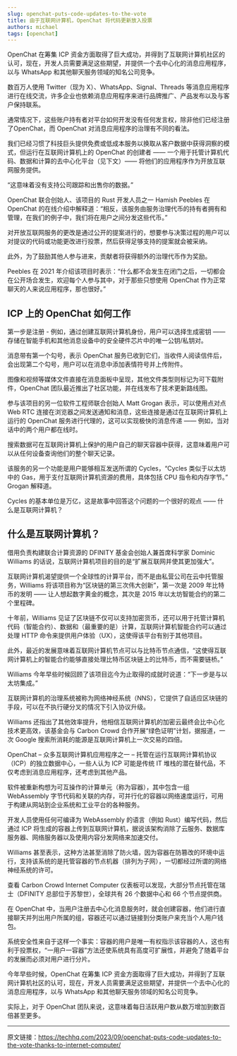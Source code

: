 ```yaml
---
slug: openchat-puts-code-updates-to-the-vote
title: 由于互联网计算机，OpenChat 将代码更新放入投票
authors: michael
tags: [openchat]
---
```


OpenChat 在筹集 ICP 资金方面取得了巨大成功，并得到了互联网计算机社区的认可，现在，开发人员需要满足这些期望，并提供一个去中心化的消息应用程序，以与 WhatsApp 和其他聊天服务领域的知名公司竞争。

<!--truncate-->

数百万人使用 Twitter（现为 X）、WhatsApp、Signal、Threads 等消息应用程序进行在线交流，许多企业也依赖消息应用程序来进行品牌推广、产品发布以及与客户保持联系。

通常情况下，这些账户持有者对平台如何开发没有任何发言权，除非他们已经注册了OpenChat，而 OpenChat 对消息应用程序的治理有不同的看法。

我们已经习惯了科技巨头提供免费或低成本服务以换取从客户数据中获得洞察的模式，但运行在互联网计算机上的 OpenChat 的创建者 —— 一个用于托管计算机代码、数据和计算的去中心化平台（见下文）—— 将他们的应用程序作为开放互联网服务提供。

“这意味着没有支持公司跟踪和出售你的数据。” 

OpenChat 联合创始人、该项目的 Rust 开发人员之一 Hamish Peebles 在 OpenChat 的在线介绍中解释道：“相反，该服务由服务治理代币的持有者拥有和管理，在我们的例子中，我们将在用户之间分发这些代币。”

对开放互联网服务的更改是通过公开的提案进行的，想要参与决策过程的用户可以对提议的代码或功能更改进行投票，然后获得足够支持的提案就会被采纳。

此外，为了鼓励其他人参与进来，贡献者将获得额外的治理代币作为奖励。

Peebles 在 2021 年介绍该项目时表示：“什么都不会发生在闭门之后，一切都会在公开场合发生，欢迎每个人参与其中，对于那些只想使用 OpenChat 作为正常聊天的人来说应用程序，那也很好。”

## ICP 上的 OpenChat 如何工作

第一步是注册 - 例如，通过创建互联网计算机身份，用户可以选择生成密钥 —— 存储在智能手机和其他消息设备中的安全硬件芯片中的唯一公钥/私钥对。

消息带有第一个勾号，表示 OpenChat 服务已收到它们，当收件人阅读信件后，会出现第二个勾号，用户可以在消息中添加表情符号并上传附件。

图像和视频等媒体文件直接在消息面板中呈现，其他文件类型则标记为可下载附件，OpenChat 团队最近推出了社区功能，并在线发布了技术更新路线图。

参与该项目的另一位软件工程师联合创始人 Matt Grogan 表示，可以使用点对点 Web RTC 连接在浏览器之间发送通知和消息，这些连接是通过在互联网计算机上运行的 OpenChat 服务进行代理的，这可以实现极快的消息传递 —— 例如，当对话中的两个用户都在线时。

搜索数据可在互联网计算机上保护的用户自己的聊天容器中获得，这意味着用户可以从任何设备查询他们的整个聊天记录。

该服务的另一个功能是用户能够相互发送所谓的 Cycles，“Cycles 类似于以太坊中的 Gas，用于支付互联网计算机资源的费用，具体包括 CPU 指令和内存字节。” Grogan 解释道。

Cycles 的基本单位是万亿，这是故事中回答这个问题的一个很好的观点 —— 什么是互联网计算机？

## 什么是互联网计算机？

借用负责构建联合计算资源的 DFINITY 基金会创始人兼首席科学家 Dominic Williams 的话说，互联网计算机项目的目的是“扩展互联网并使其更加强大”。

互联网计算机渴望提供一个全球性的计算平台，而不是由私营公司在云中托管服务，Williams 将该项目称为“区块链的第三次伟大创新”，第一次是 2009 年比特币的发明 —— 让人想起数字黄金的概念，其次是 2015 年以太坊智能合约的第二个里程碑。

十年前，Williams 见证了区块链不仅可以支持加密货币，还可以用于托管计算机代码（智能合约）、数据和（最重要的是）计算，互联网计算机智能合约可以通过处理 HTTP 命令来提供用户体验（UX），这使得该平台有别于其他项目。

此外，最近的发展意味着互联网计算机节点可以与比特币节点通信，“这使得互联网计算机上的智能合约能够直接处理比特币区块链上的比特币，而不需要链桥。” 

Williams 今年早些时候回顾了该项目迄今为止取得的成就时说道：“下一步是与以太坊集成。”

互联网计算机的治理系统被称为网络神经系统（NNS），它提供了自适应区块链的手段，可以在不执行硬分叉的情况下引入协议升级。

Williams 还指出了其他效率提升，他相信互联网计算机的加密云最终会比中心化技术更高效，该基金会与 Carbon Crowd 合作开展“绿色证明”计划，据报道，一次 Google 搜索所消耗的能源是互联网计算机上一次交易的四倍。

OpenChat – 众多互联网计算机应用程序之一 – 托管在运行互联网计算机协议（ICP）的独立数据中心，一些人认为 ICP 可能是传统 IT 堆栈的潜在替代品，不仅考虑到消息应用程序，还考虑到其他产品。

软件被重新构想为可互操作的计算单元（称为容器），其中包含一组 WebAssembly 字节代码和关联的内存，可并行化的容器以网络速度运行，可用于构建从网站到企业系统和工业平台的各种服务。

开发人员使用任何可编译为 WebAssembly 的语言（例如 Rust）编写代码，然后通过 ICP 将生成的容器上传到互联网计算机，据说该架构消除了云服务、数据库服务器、网络服务器以及使用内容分发网络来加速交付。

Williams 甚至表示，这种方法甚至消除了防火墙，因为容器在防篡改的环境中运行，支持该系统的是托管容器的节点机器（排列为子网），一切都经过所谓的网络神经系统的许可。

查看 Carbon Crowd Internet Computer 仪表板可以发现，大部分节点托管在瑞士（DFINITY 总部位于苏黎世），全球共有 26 个数据中心和 66 个节点提供商。

在 OpenChat 中，当用户注册去中心化消息服务时，就会创建容器，他们进行直接聊天并列出用户所属的组，容器还可以通过链接到分类账户来充当个人用户钱包。

系统安全性来自于这样一个事实：容器的用户是唯一有权指示该容器的人，这也有利于投票权，“一用户一容器”方法还使系统具有高度可扩展性，并避免了随着平台的发展而必须对用户进行分片。

今年早些时候，OpenChat 在筹集 ICP 资金方面取得了巨大成功，并得到了互联网计算机社区的认可，现在，开发人员需要满足这些期望，并提供一个去中心化的消息应用程序，以与 WhatsApp 和其他聊天服务领域的知名公司竞争。

实际上，对于 OpenChat 团队来说，这意味着每日活跃用户数从数万增加到数百倍甚至更多。

---

原文链接：https://techhq.com/2023/09/openchat-puts-code-updates-to-the-vote-thanks-to-internet-computer/


